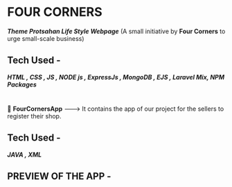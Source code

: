 # FOUR CORNERS

_**Theme Protsahan Life Style Webpage**_
(A small initiative by <b>Four Corners</b> to urge small-scale business)

## Tech Used -

_**HTML , CSS , JS , NODE js , ExpressJs , MongoDB , EJS , Laravel Mix, NPM Packages**_
#

:file_folder: <b>FourCornersApp</b> ---> It contains the app of our project for the sellers to register their shop. 

## Tech Used - 

_**JAVA , XML**_

## PREVIEW OF THE APP - 
<img src="" height="" width="">


